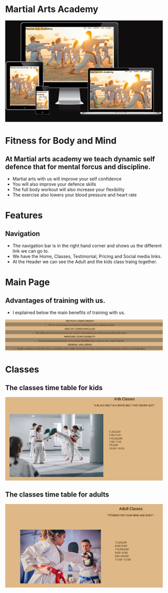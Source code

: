  # Martial Arts Academy

 
<img src="assets/images/Martial-Arts-Academy.PNG">

# Fitness for Body and Mind
## At Martial arts academy we teach dynamic self defence that for mental forcus and discipline.
* Martial arts with us will improve your self confidence
* You will also improve your defence skills
* The full body workout will also increase your flexibility
* The exercise also lowers your blood pressure and heart rate

# Features
## Navigation 
* The navigation bar is in the right hand corner and shows us the different link we can go to.
* We have the Home, Classes, Testimonial, Pricing and Social media links.
* At the Header we can see the Adult and the kids class traing together.

# Main Page
## Advantages of training with us.
* I explained below the main benefits of training with us.

<img src="assets/images/benefits.png">

# Classes
## The classes time table for kids 

<img src="assets/images/kids.png">

## The classes  time table for adults

<img src="assets/images/adult.png">



